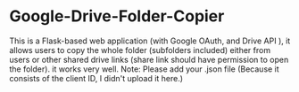 # Google-Drive-Folder-Copier
This is a Flask-based web application (with Google OAuth, and Drive API ), it allows users to copy the whole folder (subfolders included) either from users or other shared drive links (share link should have permission to open the folder). it  works very well.
Note: Please add your .json file (Because it consists of the client ID, I didn't upload it here.)
